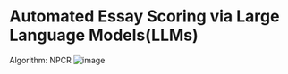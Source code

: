 # Automated Essay Scoring via Large Language Models(LLMs)

Algorithm: NPCR
![image](https://github.com/user-attachments/assets/1e5447f9-b4b5-495a-8572-37a605afef0b)

